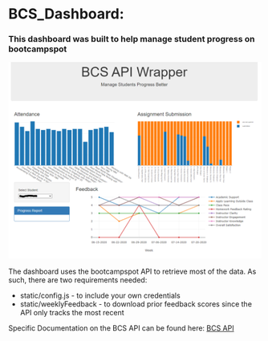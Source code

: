# BCS_Dashboard: 
### This dashboard was built to help manage student progress on bootcampspot

![Demo](https://raw.githubusercontent.com/kevinclee26/BCS_Dashboard/master/image/demo.PNG)

The dashboard uses the bootcampspot API to retrieve most of the data. As such, there are two requirements needed: 
* static/config.js - to include your own credentials
* static/weeklyFeedback - to download prior feedback scores since the API only tracks the most recent

Specific Documentation on the BCS API can be found here: 
[BCS API](https://bootcampspot.com/instructor-api-docs)